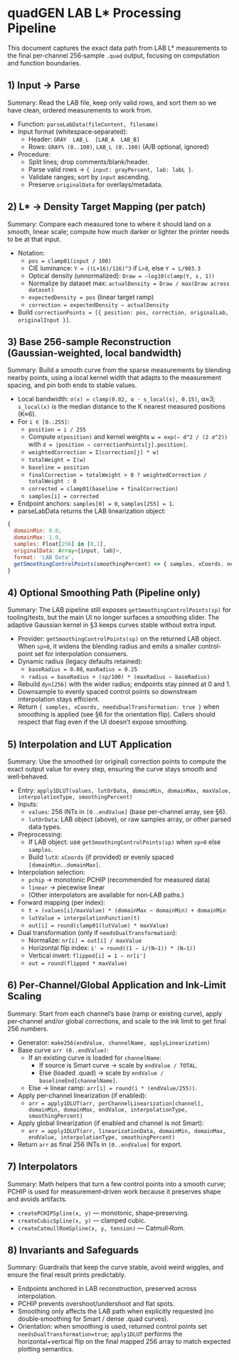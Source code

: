 # quadGEN LAB L* Processing Pipeline

This document captures the exact data path from LAB L* measurements to the final per‑channel 256‑sample `.quad` output, focusing on computation and function boundaries. 

## 1) Input → Parse
Summary: Read the LAB file, keep only valid rows, and sort them so we have clean, ordered measurements to work from.
- Function: `parseLabData(fileContent, filename)`
- Input format (whitespace‑separated):
  - Header: `GRAY  LAB_L  [LAB_A  LAB_B]`
  - Rows: `GRAY% (0..100)`, `LAB_L (0..100)` (A/B optional, ignored)
- Procedure:
  - Split lines; drop comments/blank/header.
  - Parse valid rows → `{ input: grayPercent, lab: labL }`.
  - Validate ranges; sort by `input` ascending.
  - Preserve `originalData` for overlays/metadata.

## 2) L* → Density Target Mapping (per patch)
Summary: Compare each measured tone to where it should land on a smooth, linear scale; compute how much darker or lighter the printer needs to be at that input.
- Notation:
  - `pos = clamp01(input / 100)`
  - CIE luminance: `Y = ((L+16)/116)^3` if `L>8`, else `Y = L/903.3`
  - Optical density (unnormalized): `Draw = −log10(clamp(Y, ε, 1))`
  - Normalize by dataset max: `actualDensity = Draw / max(Draw across dataset)`
  - `expectedDensity = pos` (linear target ramp)
  - `correction = expectedDensity − actualDensity`
- Build `correctionPoints = [{ position: pos, correction, originalLab, originalInput }]`.

## 3) Base 256‑sample Reconstruction (Gaussian‑weighted, local bandwidth)
Summary: Build a smooth curve from the sparse measurements by blending nearby points, using a local kernel width that adapts to the measurement spacing, and pin both ends to stable values.
- Local bandwidth: `σ(x) = clamp(0.02, α · s_local(x), 0.15)`, α≈3; `s_local(x)` is the median distance to the K nearest measured positions (K≈6).
- For `i ∈ [0..255]`:
  - `position = i / 255`
  - Compute `σ(position)` and kernel weights `w = exp(− d^2 / (2 σ^2))` with `d = |position − correctionPoints[j].position|`.
  - `weightedCorrection = Σ(correction[j] * w)`
  - `totalWeight = Σ(w)`
  - `baseline = position`
  - `finalCorrection = totalWeight > 0 ? weightedCorrection / totalWeight : 0`
  - `corrected = clamp01(baseline + finalCorrection)`
  - `samples[i] = corrected`
- Endpoint anchors: `samples[0] = 0`, `samples[255] = 1`.
- parseLabData returns the LAB linearization object:

```js
{
  domainMin: 0.0,
  domainMax: 1.0,
  samples: Float[256] in [0,1],
  originalData: Array<{input, lab}>,
  format: 'LAB Data',
  getSmoothingControlPoints(smoothingPercent) => { samples, xCoords, needsDualTransformation }
}
```

## 4) Optional Smoothing Path (Pipeline only)
Summary: The LAB pipeline still exposes `getSmoothingControlPoints(sp)` for tooling/tests, but the main UI no longer surfaces a smoothing slider. The adaptive Gaussian kernel in §3 keeps curves stable without extra input.
- Provider: `getSmoothingControlPoints(sp)` on the returned LAB object. When `sp>0`, it widens the blending radius and emits a smaller control-point set for interpolation consumers.
- Dynamic radius (legacy defaults retained):
  - `baseRadius = 0.08`, `maxRadius = 0.25`
  - `radius = baseRadius + (sp/100) * (maxRadius − baseRadius)`
- Rebuild `dyn[256]` with the wider radius; endpoints stay pinned at 0 and 1.
- Downsample to evenly spaced control points so downstream interpolation stays efficient.
- Return `{ samples, xCoords, needsDualTransformation: true }` when smoothing is applied (see §6 for the orientation flip). Callers should respect that flag even if the UI doesn’t expose smoothing.

## 5) Interpolation and LUT Application
Summary: Use the smoothed (or original) correction points to compute the exact output value for every step, ensuring the curve stays smooth and well‑behaved.
- Entry: `apply1DLUT(values, lutOrData, domainMin, domainMax, maxValue, interpolationType, smoothingPercent)`
- Inputs:
  - `values`: 256 INTs in `[0..endValue]` (base per‑channel array, see §6).
  - `lutOrData`: LAB object (above), or raw samples array, or other parsed data types.
- Preprocessing:
  - If LAB object: use `getSmoothingControlPoints(sp)` when `sp>0` else `samples`.
  - Build `lutX`: `xCoords` (if provided) or evenly spaced `[domainMin..domainMax]`.
- Interpolation selection:
  - `pchip` → monotonic PCHIP (recommended for measured data)
  - `linear` → piecewise linear
  - (Other interpolators are available for non‑LAB paths.)
- Forward mapping (per index):
  - `t = (values[i]/maxValue) * (domainMax − domainMin) + domainMin`
  - `lutValue = interpolationFunction(t)`
  - `out[i] = round(clamp01(lutValue) * maxValue)`
- Dual transformation (only if `needsDualTransformation`):
  - Normalize: `nr[i] = out[i] / maxValue`
  - Horizontal flip index: `i' = round((1 − i/(N−1)) * (N−1))`
  - Vertical invert: `flipped[i] = 1 − nr[i']`
  - `out = round(flipped * maxValue)`

## 6) Per‑Channel/Global Application and Ink‑Limit Scaling
Summary: Start from each channel’s base (ramp or existing curve), apply per‑channel and/or global corrections, and scale to the ink limit to get final 256 numbers.
- Generator: `make256(endValue, channelName, applyLinearization)`
- Base curve `arr (0..endValue)`:
  - If an existing curve is loaded for `channelName`:
    - If source is Smart curve → scale by `endValue / TOTAL`.
    - Else (loaded .quad) → scale by `endValue / baselineEnd[channelName]`.
  - Else → linear ramp: `arr[i] = round(i * (endValue/255))`.
- Apply per‑channel linearization (if enabled):
  - `arr = apply1DLUT(arr, perChannelLinearization[channel], domainMin, domainMax, endValue, interpolationType, smoothingPercent)`
- Apply global linearization (if enabled and channel is not Smart):
  - `arr = apply1DLUT(arr, linearizationData, domainMin, domainMax, endValue, interpolationType, smoothingPercent)`
- Return `arr` as final 256 INTs in `[0..endValue]` for export.

## 7) Interpolators
Summary: Math helpers that turn a few control points into a smooth curve; PCHIP is used for measurement‑driven work because it preserves shape and avoids artifacts.
- `createPCHIPSpline(x, y)` — monotonic, shape‑preserving.
- `createCubicSpline(x, y)` — clamped cubic.
- `createCatmullRomSpline(x, y, tension)` — Catmull‑Rom.

## 8) Invariants and Safeguards
Summary: Guardrails that keep the curve stable, avoid weird wiggles, and ensure the final result prints predictably.
- Endpoints anchored in LAB reconstruction, preserved across interpolation.
- PCHIP prevents overshoot/undershoot and flat spots.
- Smoothing only affects the LAB path when explicitly requested (no double‑smoothing for Smart / dense .quad curves).
- Orientation: when smoothing is used, returned control points set `needsDualTransformation=true`; `apply1DLUT` performs the horizontal+vertical flip on the final mapped 256 array to match expected plotting semantics.
